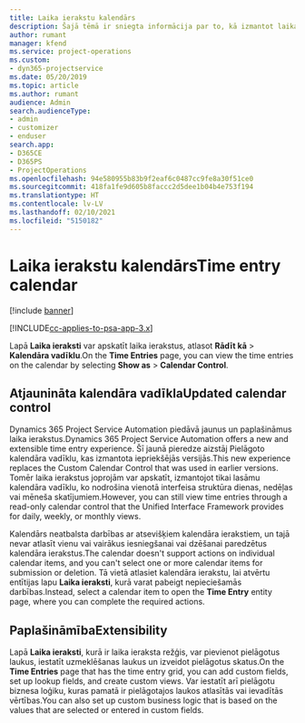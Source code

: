 ```yaml
---
title: Laika ierakstu kalendārs
description: Šajā tēmā ir sniegta informācija par to, kā izmantot laika ierakstu kalendāru.
author: rumant
manager: kfend
ms.service: project-operations
ms.custom:
- dyn365-projectservice
ms.date: 05/20/2019
ms.topic: article
ms.author: rumant
audience: Admin
search.audienceType:
- admin
- customizer
- enduser
search.app:
- D365CE
- D365PS
- ProjectOperations
ms.openlocfilehash: 94e580955b83b9f2eaf6c0487cc9fe8a30f51ce0
ms.sourcegitcommit: 418fa1fe9d605b8faccc2d5dee1b04b4e753f194
ms.translationtype: HT
ms.contentlocale: lv-LV
ms.lasthandoff: 02/10/2021
ms.locfileid: "5150182"
---
```

# <a name="time-entry-calendar"></a><span data-ttu-id="001f3-103">Laika ierakstu kalendārs</span><span class="sxs-lookup"><span data-stu-id="001f3-103">Time entry calendar</span></span>

[!include [banner](../includes/psa-now-project-operations.md)]

[!INCLUDE[cc-applies-to-psa-app-3.x](../includes/cc-applies-to-psa-app-3x.md)]

<span data-ttu-id="001f3-104">Lapā **Laika ieraksti** var apskatīt laika ierakstus, atlasot **Rādīt kā** \> **Kalendāra vadīklu**.</span><span class="sxs-lookup"><span data-stu-id="001f3-104">On the **Time Entries** page, you can view the time entries on the calendar by selecting **Show as** \> **Calendar Control**.</span></span>

## <a name="updated-calendar-control"></a><span data-ttu-id="001f3-105">Atjaunināta kalendāra vadīkla</span><span class="sxs-lookup"><span data-stu-id="001f3-105">Updated calendar control</span></span>

<span data-ttu-id="001f3-106">Dynamics 365 Project Service Automation piedāvā jaunus un paplašināmus laika ierakstus.</span><span class="sxs-lookup"><span data-stu-id="001f3-106">Dynamics 365 Project Service Automation offers a new and extensible time entry experience.</span></span> <span data-ttu-id="001f3-107">Šī jaunā pieredze aizstāj Pielāgoto kalendāra vadīklu, kas izmantota iepriekšējās versijās.</span><span class="sxs-lookup"><span data-stu-id="001f3-107">This new experience replaces the Custom Calendar Control that was used in earlier versions.</span></span> <span data-ttu-id="001f3-108">Tomēr laika ierakstus joprojām var apskatīt, izmantojot tikai lasāmu kalendāra vadīklu, ko nodrošina vienotā interfeisa struktūra dienas, nedēļas vai mēneša skatījumiem.</span><span class="sxs-lookup"><span data-stu-id="001f3-108">However, you can still view time entries through a read-only calendar control that the Unified Interface Framework provides for daily, weekly, or monthly views.</span></span>

<span data-ttu-id="001f3-109">Kalendārs neatbalsta darbības ar atsevišķiem kalendāra ierakstiem, un tajā nevar atlasīt vienu vai vairākus iesniegšanai vai dzēšanai paredzētus kalendāra ierakstus.</span><span class="sxs-lookup"><span data-stu-id="001f3-109">The calendar doesn't support actions on individual calendar items, and you can't select one or more calendar items for submission or deletion.</span></span> <span data-ttu-id="001f3-110">Tā vietā atlasiet kalendāra ierakstu, lai atvērtu entītijas lapu **Laika ieraksti**, kurā varat pabeigt nepieciešamās darbības.</span><span class="sxs-lookup"><span data-stu-id="001f3-110">Instead, select a calendar item to open the **Time Entry** entity page, where you can complete the required actions.</span></span>

## <a name="extensibility"></a><span data-ttu-id="001f3-111">Paplašināmība</span><span class="sxs-lookup"><span data-stu-id="001f3-111">Extensibility</span></span>

<span data-ttu-id="001f3-112">Lapā **Laika ieraksti**, kurā ir laika ieraksta režģis, var pievienot pielāgotus laukus, iestatīt uzmeklēšanas laukus un izveidot pielāgotus skatus.</span><span class="sxs-lookup"><span data-stu-id="001f3-112">On the **Time Entries** page that has the time entry grid, you can add custom fields, set up lookup fields, and create custom views.</span></span> <span data-ttu-id="001f3-113">Var iestatīt arī pielāgotu biznesa loģiku, kuras pamatā ir pielāgotajos laukos atlasītās vai ievadītās vērtības.</span><span class="sxs-lookup"><span data-stu-id="001f3-113">You can also set up custom business logic that is based on the values that are selected or entered in custom fields.</span></span>
